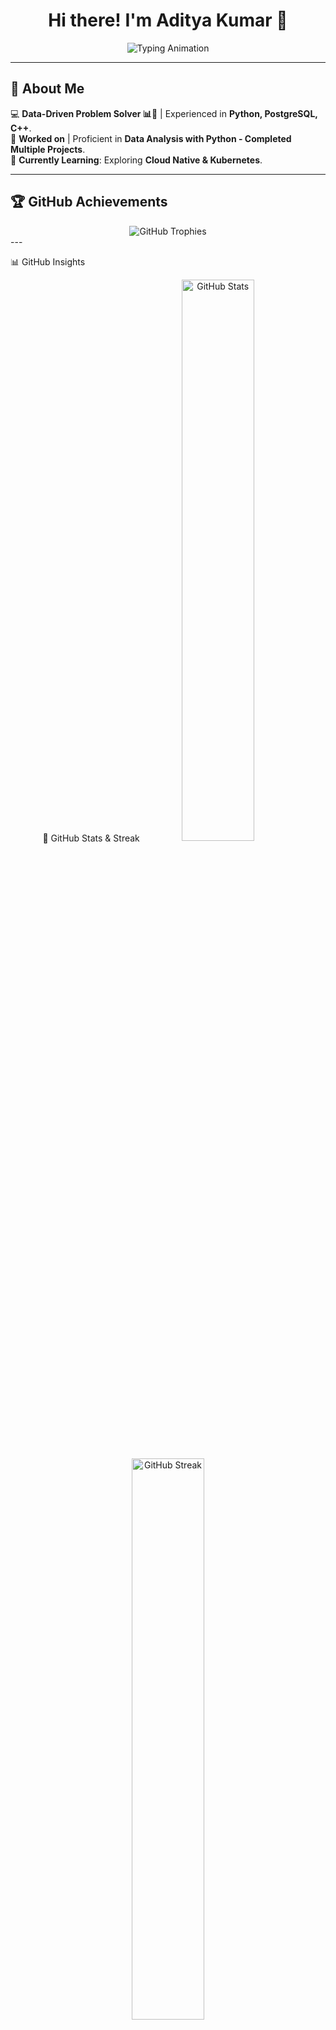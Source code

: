 <h1 align="center">Hi there! I'm Aditya Kumar 🚀</h1>

<p align="center">
  <img src="https://readme-typing-svg.herokuapp.com?font=Fira+Code&pause=1000&color=00A9A5&width=500&lines=Data+Analyst+%7C+Database+%7C+Technology" alt="Typing Animation" />
</p>


---

## 🚀 About Me  
💻 **Data-Driven Problem Solver 📊🤖** | Experienced in **Python, PostgreSQL, C++**.  
🎨 **Worked on** | Proficient in **Data Analysis with Python - Completed Multiple Projects**.  
🌱 **Currently Learning**: Exploring **Cloud Native & Kubernetes**.  

---

## 🏆 GitHub Achievements  
<div align="center"> <img src="https://github-profile-trophy.vercel.app/?username=noogler-aditya&theme=transparent&no-frame=true&column=6&margin-w=15&margin-h=15" alt="GitHub Trophies"> </div>
---

 
📊 GitHub Insights

<div align="center">
🚀 GitHub Stats & Streak
<a href="https://github.com/noogler-aditya"> <img src="https://github-readme-stats.vercel.app/api?username=noogler-aditya&show_icons=true&theme=tokyonight&count_private=true&include_all_commits=true&hide_border=true&bg_color=0d1117&title_color=FFAD32&text_color=FFFFFF&icon_color=00E6FE" alt="GitHub Stats" width="48%" /> </a> 
  <p align="center">
  <a href="https://github.com/noogler-aditya">
    <img src="https://github-readme-streak-stats.herokuapp.com/?user=noogler-aditya&theme=gruvbox&fire=FF5733&currStreakLabel=00E6FE&hide_border=true" alt="GitHub Streak" width="48%" />
  </a>

🚀 Top Languages Used
<a href="https://github.com/noogler-aditya"> <img src="https://github-readme-stats.vercel.app/api/top-langs/?username=noogler-aditya&layout=compact&theme=tokyonight&langs_count=6&hide_border=true&bg_color=0d1117&title_color=FFAD32&text_color=FFFFFF" alt="Top Languages" width="48%" /> </a>

🔢 Total Lines of Code Written
<p align="center">
  <a href="https://github.com/noogler-aditya">
    <img src="https://github-profile-summary-cards.vercel.app/api/cards/productive-time?username=noogler-aditya&theme=gruvbox&utcOffset=5" alt="Total Lines of Code" width="48%" />
  </a>
</p>

---

## 📫 Connect with Me  
📧 **Email**: [adityanoogler01@gmail.com](mailto:adityanoogler01@gmail.com)  
🔗 **LinkedIn**: [linkedin.com/in/aditya-kumar-a03237243](#)  
🚀 **GitHub**: [github.com/noogler-aditya](#)  

---

### ⭐ _"Striving for simplicity in design and elegance in code!"_  
